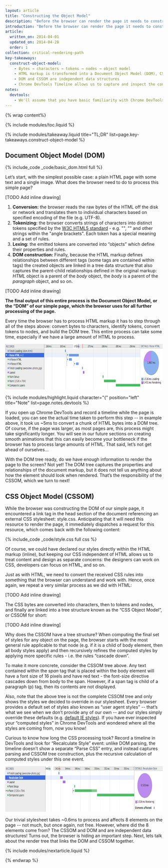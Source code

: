 ```yaml
---
layout: article
title: "Constructing the Object Model"
description: "Before the browser can render the page it needs to construct the DOM and CSSOM trees."
introduction: "Before the browser can render the page it needs to construct the DOM and CSSOM trees. Let's peek under the hood to see how this works."
article:
  written_on: 2014-04-01
  updated_on: 2014-04-28
  order: 1
collection: critical-rendering-path
key-takeaways:
  construct-object-model:
    - Bytes → characters → tokens → nodes → object model
    - HTML markup is transformed into a Document Object Model (DOM), CSS markup is transformed into a CSS Object Model (CSSOM)
    - DOM and CSSOM are independent data structures
    - Chrome DevTools Timeline allows us to capture and inspect the construction and processing costs of DOM and CSSOM
notes:
  devtools:
    - We'll assume that you have basic familiarity with Chrome DevTools - i.e. you know how to capture a network waterfall, or record a timeline. If you need a quick refresher, check out the <a href="https://developers.google.com/chrome-developer-tools/">Chrome Developer Tools documentation</a>, or if you're new to DevTools, I recommend taking the Codeschool <a href="http://discover-devtools.codeschool.com/">Discover DevTools</a> course.
---
```

{% wrap content%}

{% include modules/toc.liquid %}

{% include modules/takeaway.liquid title="TL;DR" list=page.key-takeaways.construct-object-model %}

## Document Object Model (DOM)

{% include_code _code/basic_dom.html full %}

Let’s start, with the simplest possible case: a plain HTML page with some text and a single image. What does the browser need to do to process this simple page?

[TODO Add inline drawing]

1. **Conversion:** the browser reads the raw bytes of the HTML off the disk or network and translates them to individual characters based on specified encoding of the file (e.g. UTF-8).
1. **Tokenizing:** the browser converts strings of characters into distinct tokens specified by the [W3C HTML5 standard](http://www.w3.org/TR/html5/) - e.g. "<html>", "<body>" and other strings within the "angle brackets". Each token has a special meaning and a set of rules.
1. **Lexing:** the emitted tokens are converted into “objects” which define their properties and rules.
1. **DOM construction:** Finally, because the HTML markup defines relationships between different tags (some tags are contained within tags) the created objects are linked in a tree data structure that also captures the parent-child relationships defined in the original markup: _HTML_ object is a parent of the _body_ object, the _body_ is a parent of the _paragraph_ object, and so on.

[TODO Add inline drawing]

**The final output of this entire process is the Document Object Model, or the “DOM” of our simple page, which the browser uses for all further processing of the page.**

Every time the browser has to process HTML markup it has to step through all of the steps above: convert bytes to characters, identify tokens, convert tokens to nodes, and build the DOM tree. This entire process can take some time, especially if we have a large amount of HTML to process.

<img src="images/image00.png" width="624" height="146" />

<!-- {% include modules/remember.liquid title="Note" list=page.notes.devtools %} -->

{% include modules/highlight.liquid character="{" position="left" title="Note" list=page.notes.devtools %}


If you open up Chrome DevTools and record a timeline while the page is loaded, you can see the actual time taken to perform this step -- in example above, it took us ~5ms to convert a chunk of HTML bytes into a DOM tree. Of course, if the page was larger, as most pages are, this process might take significantly longer. You will see in our future sections on creating smooth animations that this can easily become your bottleneck if the browser has to process large amounts of HTML. That said, let’s not get ahead of ourselves…

With the DOM tree ready, do we have enough information to render the page to the screen? Not yet! The DOM tree captures the properties and relationships of the document markup, but it does not tell us anything about how the element should look when rendered. That’s the responsibility of the CSSOM, which we turn to next!

## CSS Object Model (CSSOM)

While the browser was constructing the DOM of our simple page, it encountered a link tag in the head section of the document referencing an external CSS stylesheet: style.css. Anticipating that it will need this resource to render the page, it immediately dispatches a request for this resource, which comes back with the following content:

{% include_code _code/style.css full css %}

Of course, we could have declared our styles directly within the HTML markup (inline), but keeping our CSS independent of HTML allows us to treat content and design as separate concerns: the designers can work on CSS, developers can focus on HTML, and so on.

Just as with HTML, we need to convert the received CSS rules into something that the browser can understand and work with. Hence, once again, we repeat a very similar process as we did with HTML:

[TODO Add inline drawing]

The CSS bytes are converted into characters, then to tokens and nodes, and finally are linked into a tree structure known as the “CSS Object Model”, or CSSOM for short:

[TODO Add inline drawing]

Why does the CSSOM have a tree structure? When computing the final set of styles for any object on the page, the browser starts with the most general rule applicable to that node (e.g. if it is a child of body element, then all body styles apply) and then recursively refines the computed styles by applying more specific rules - i.e. the rules “cascade down”.

To make it more concrete, consider the CSSOM tree above. Any text contained within the _span_ tag that is placed within the body element will have a font size of 16 pixels and have red text - the font-size directive cascades down from body to the span. However, if a span tag is child of a paragraph (p) tag, then its contents are not displayed.

Also, note that the above tree is not the complete CSSOM tree and only shows the styles we decided to override in our stylesheet. Every browser provides a default set of styles also known as “user agent styles” -- that’s what we see when we don’t provide any of our own -- and our styles simply override these defaults (e.g. [default IE styles](http://www.iecss.com/)). If you have ever inspected your “computed styles” in Chrome DevTools and wondered where all the styles are coming from, now you know!

Curious to know how long the CSS processing took? Record a timeline in DevTools and look for “Recalculate Style” event: unlike DOM parsing, the timeline doesn’t show a separate “Parse CSS” entry, and instead captures parsing and CSSOM tree construction, plus the recursive calculation of computed styles under this one event.

<img src="images/image01.png" width="624" height="146" />

Our trivial stylesheet takes ~0.6ms to process and affects 8 elements on the page -- not much, but once again, not free. However, where did the 8 elements come from? The CSSOM and DOM and are independent data structures! Turns out, the browser is hiding an important step. Next, lets talk about the render tree that links the DOM and CSSOM together.

{% include modules/nextarticle.liquid %}

{% endwrap %}
